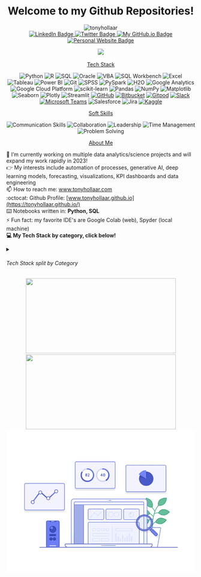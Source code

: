 <h1 align='center'>
Welcome to my Github Repositories!
</h1>

<div align="center" id="logo">
<img src="https://socialify.git.ci/tonyhollaar/tonyhollaar/image?font=Source%20Code%20Pro&name=1&pattern=Signal&theme=Auto" alt="tonyhollaar" width="640" height="320" />
</div>

<div align="center" id="badges">
  <a href="https://www.linkedin.com/in/tony-hollaar-819a9bb8/">
    <img src="https://img.shields.io/badge/LinkedIn-blue?style=flat-square&logo=linkedin&logoColor=white" alt="LinkedIn Badge"/>
  </a>
  <a href="https://twitter.com/TonyHollaar">
    <img src="https://img.shields.io/badge/Twitter-blue?style=flat-square&logo=twitter&logoColor=white" alt="Twitter Badge"/>
  </a>
  <a href="https://tonyhollaar.github.io/">
    <img src="https://img.shields.io/badge/-My Github.io-black?style=flat-square&logo=github" alt="My GitHub.io Badge"/>
  </a>
  <a href="https://www.tonyhollaar.com">
    <img src="https://img.shields.io/badge/My%20Website-darkgreen?style=flat-square&logo=google-chrome&logoColor=white" alt="Personal Website Badge"/>
  </a>
</div>
<!-- Profile Views Counter -->
<p align="center">
  <img src="https://komarev.com/ghpvc/?username=tonyhollaar&color=blueviolet">
</p>

<p align="center">
  <a href="#tech-stack">Tech Stack</a>
</p>
<!-- Badges of Tech Stack -->
<p align='center'>
<!-- Programming Languages: -->
  <img src="https://img.shields.io/badge/Python-FFD43B?style=for-the-badge&logo=python&logoColor=blue" alt="Python">
  <img src="https://img.shields.io/badge/R-276DC3?style=for-the-badge&logo=r&logoColor=white" alt="R">
  <img src="https://img.shields.io/badge/SQL-CC2927?style=for-the-badge&logo=sql&logoColor=white" alt="SQL">
  <img src="https://img.shields.io/badge/Oracle-F80000?style=for-the-badge&logo=oracle&logoColor=white" alt="Oracle">
  <img src="https://img.shields.io/badge/VBA-217346?style=for-the-badge&logo=microsoft-excel&logoColor=white" alt="VBA">
<!-- Tools & Frameworks: -->
  <img src="https://img.shields.io/badge/SQL%20Workbench-005A9C?style=for-the-badge&logo=mysql&logoColor=white" alt="SQL Workbench">
  <img src="https://img.shields.io/badge/Excel-217346?style=for-the-badge&logo=microsoft-excel&logoColor=white" alt="Excel">
  <img src="https://img.shields.io/badge/Tableau-E97627?style=for-the-badge&logo=tableau&logoColor=white" alt="Tableau">
  <img src="https://img.shields.io/badge/Power%20BI-F2C811?style=for-the-badge&logo=power-bi&logoColor=black" alt="Power BI">
  <img src="https://img.shields.io/badge/Git-F05032?style=for-the-badge&logo=git&logoColor=white" alt="Git">
  <img src="https://img.shields.io/badge/SPSS-3D007F?style=for-the-badge&logo=ibm&logoColor=white" alt="SPSS">
  <img src="https://img.shields.io/badge/PySpark-E25A1C?style=for-the-badge&logo=apache-spark&logoColor=white" alt="PySpark">
  <img src="https://img.shields.io/badge/h2o-0199D9?style=for-the-badge&logo=h2oai&logoColor=white" alt="H2O">
  <img src="https://img.shields.io/badge/Google%20Analytics-E37400?style=for-the-badge&logo=google-analytics&logoColor=white" alt="Google Analytics">
  <img src="https://img.shields.io/badge/Google%20Cloud%20Platform-4285F4?style=for-the-badge&logo=google-cloud&logoColor=white" alt="Google Cloud Platform">
<!-- Data Science Libraries: -->
  <img src="https://img.shields.io/badge/scikit--learn-F7931E?style=for-the-badge&logo=scikit-learn&logoColor=white" alt="scikit-learn">
  <img src="https://img.shields.io/badge/Pandas-150458?style=for-the-badge&logo=pandas&logoColor=white" alt="Pandas">
  <img src="https://img.shields.io/badge/NumPy-013243?style=for-the-badge&logo=numpy&logoColor=white" alt="NumPy">
  <img src="https://img.shields.io/badge/Matplotlib-3776AB?style=for-the-badge&logo=python&logoColor=white" alt="Matplotlib">
  <img src="https://img.shields.io/badge/Seaborn-3776AB?style=for-the-badge&logo=python&logoColor=white" alt="Seaborn">
  <img src="https://img.shields.io/badge/Plotly-3F4F75?style=for-the-badge&logo=plotly&logoColor=white" alt="Plotly">
  <img src="https://img.shields.io/badge/Streamlit-FF4B4B?style=for-the-badge&logo=streamlit&logoColor=white" alt="Streamlit">  
<!-- Collaboration Platforms: -->
  <a href="https://github.com/"><img src="https://img.shields.io/badge/GitHub-181717?style=for-the-badge&logo=github&logoColor=white" alt="GitHub"></a>
  <a href="https://bitbucket.org/"><img src="https://img.shields.io/badge/Bitbucket-0052CC?style=for-the-badge&logo=bitbucket&logoColor=white" alt="Bitbucket"></a>
  <a href="https://www.gitpod.io/"><img src="https://img.shields.io/badge/Gitpod-1AA6E4?style=for-the-badge&logo=gitpod&logoColor=white" alt="Gitpod"></a>
  <a href="https://slack.com/"><img src="https://img.shields.io/badge/Slack-4A154B?style=for-the-badge&logo=slack&logoColor=white" alt="Slack"></a>
  <a href="https://www.microsoft.com/en-in/microsoft-teams/group-chat-software"><img src="https://img.shields.io/badge/Microsoft%20Teams-6264A7?style=for-the-badge&logo=microsoft-teams&logoColor=white" alt="Microsoft Teams"></a>
  <img src="https://img.shields.io/badge/Salesforce-00A1E0?style=for-the-badge&logo=salesforce&logoColor=white" alt="Salesforce">
  <img src="https://img.shields.io/badge/Jira-0052CC?style=for-the-badge&logo=jira&logoColor=white" alt="Jira">
<!-- Competitive Programming Platforms: -->
  <a href="https://www.kaggle.com/"><img src="https://img.shields.io/badge/Kaggle-20BEFF?style=for-the-badge&logo=kaggle&logoColor=white" alt="Kaggle"></a>
<br>
 
<p align="center">
  <a href="#soft-skills">Soft Skills</a>
</p>
<!-- Badges of Soft Skills-->
<p align='center'>  
  <img src="https://img.shields.io/badge/Communication-Skills-green.svg" alt="Communication Skills"/>
  <img src="https://img.shields.io/badge/Collaboration-blue.svg" alt="Collaboration"/>
  <img src="https://img.shields.io/badge/Leadership-yellow.svg" alt="Leadership"/>
  <img src="https://img.shields.io/badge/Time-Management-red.svg" alt="Time Management"/>
  <img src="https://img.shields.io/badge/Problem-Solving-orange.svg" alt="Problem Solving"/>
</p>
  
<p align="center">
  <a href="#about-me">About Me</a>
</p>
  
🔭 I’m currently working on multiple data analytics/science projects and will expand my work rapidly in 2023!
<br> :point_right: My interests include automation of processes, generative AI, deep learning models, forecasting, visualizations, KPI dashboards and data engineering
<br>📫 How to reach me: www.tonyhollaar.com
<br> :octocat:  Github Profile: [www.tonyhollaar.github.io](https://tonyhollaar.github.io/) 
<br> :keyboard: Notebooks written in: <b> Python, SQL </b>
<br> ⚡ Fun fact: my favorite IDE's are Google Colab (web), Spyder (local machine)
<br><span style="display: inline-block; font-weight: bold;">💻 My Tech Stack by category, click below!</span><details style="display: inline-block;"><summary><h6>Tech Stack split by Category</h6></summary>
    <h6>Programming Languages</h6>
            <img src="https://img.shields.io/badge/Python-FFD43B?style=for-the-badge&logo=python&logoColor=blue" alt="Python">
            <img src="https://img.shields.io/badge/R-276DC3?style=for-the-badge&logo=r&logoColor=white" alt="R">
            <img src="https://img.shields.io/badge/SQL-CC2927?style=for-the-badge&logo=sql&logoColor=white" alt="SQL">
            <img src="https://img.shields.io/badge/Oracle-F80000?style=for-the-badge&logo=oracle&logoColor=white" alt="Oracle">
            <img src="https://img.shields.io/badge/VBA-217346?style=for-the-badge&logo=microsoft-excel&logoColor=white" alt="VBA">
          <h6>Tools & Frameworks:</h6>
            <img src="https://img.shields.io/badge/SQL%20Workbench-005A9C?style=for-the-badge&logo=mysql&logoColor=white" alt="SQL Workbench">
            <img src="https://img.shields.io/badge/Excel-217346?style=for-the-badge&logo=microsoft-excel&logoColor=white" alt="Excel">
            <img src="https://img.shields.io/badge/Tableau-E97627?style=for-the-badge&logo=tableau&logoColor=white" alt="Tableau">
            <img src="https://img.shields.io/badge/Power%20BI-F2C811?style=for-the-badge&logo=power-bi&logoColor=black" alt="Power BI">
            <img src="https://img.shields.io/badge/Git-F05032?style=for-the-badge&logo=git&logoColor=white" alt="Git">
            <img src="https://img.shields.io/badge/SPSS-3D007F?style=for-the-badge&logo=ibm&logoColor=white" alt="SPSS">
            <img src="https://img.shields.io/badge/PySpark-E25A1C?style=for-the-badge&logo=apache-spark&logoColor=white" alt="PySpark">
            <img src="https://img.shields.io/badge/h2o-0199D9?style=for-the-badge&logo=h2oai&logoColor=white" alt="H2O">
            <img src="https://img.shields.io/badge/Google%20Analytics-E37400?style=for-the-badge&logo=google-analytics&logoColor=white" alt="Google Analytics">
            <img src="https://img.shields.io/badge/Google%20Cloud%20Platform-4285F4?style=for-the-badge&logo=google-cloud&logoColor=white" alt="Google Cloud Platform">
          <h6>Data Science Libraries:</h6>
            <img src="https://img.shields.io/badge/scikit--learn-F7931E?style=for-the-badge&logo=scikit-learn&logoColor=white" alt="scikit-learn">
            <img src="https://img.shields.io/badge/Pandas-150458?style=for-the-badge&logo=pandas&logoColor=white" alt="Pandas">
            <img src="https://img.shields.io/badge/NumPy-013243?style=for-the-badge&logo=numpy&logoColor=white" alt="NumPy">
            <img src="https://img.shields.io/badge/Matplotlib-3776AB?style=for-the-badge&logo=python&logoColor=white" alt="Matplotlib">
            <img src="https://img.shields.io/badge/Seaborn-3776AB?style=for-the-badge&logo=python&logoColor=white" alt="Seaborn">
            <img src="https://img.shields.io/badge/Plotly-3F4F75?style=for-the-badge&logo=plotly&logoColor=white" alt="Plotly">
            <img src="https://img.shields.io/badge/Streamlit-FF4B4B?style=for-the-badge&logo=streamlit&logoColor=white" alt="Streamlit">
          <h6>Collaboration Platforms:</h6></summary>
            <a href="https://github.com/"><img src="https://img.shields.io/badge/GitHub-181717?style=for-the-badge&logo=github&logoColor=white" alt="GitHub"></a>
            <a href="https://bitbucket.org/"><img src="https://img.shields.io/badge/Bitbucket-0052CC?style=for-the-badge&logo=bitbucket&logoColor=white" alt="Bitbucket"></a>
            <a href="https://www.gitpod.io/"><img src="https://img.shields.io/badge/Gitpod-1AA6E4?style=for-the-badge&logo=gitpod&logoColor=white" alt="Gitpod"></a>
            <a href="https://slack.com/"><img src="https://img.shields.io/badge/Slack-4A154B?style=for-the-badge&logo=slack&logoColor=white" alt="Slack"></a>
            <a href="https://www.microsoft.com/en-in/microsoft-teams/group-chat-software"><img src="https://img.shields.io/badge/Microsoft%20Teams-6264A7?style=for-the-badge&logo=microsoft-teams&logoColor=white" alt="Microsoft Teams"></a>
            <img src="https://img.shields.io/badge/Salesforce-00A1E0?style=for-the-badge&logo=salesforce&logoColor=white" alt="Salesforce">
            <img src="https://img.shields.io/badge/Jira-0052CC?style=for-the-badge&logo=jira&logoColor=white" alt="Jira">
         <h6>Competitive Programming Platforms:</h6></summary>
          <a href="https://www.kaggle.com/"><img src="https://img.shields.io/badge/Kaggle-20BEFF?style=for-the-badge&logo=kaggle&logoColor=white" alt="Kaggle"></a>
  </details>
<div align="center" id="bottom widgets" style="margin-bottom: 20px;">
    <a href="#"><img src="https://github-readme-stats.vercel.app/api?username=tonyhollaar&hide=prs,issues,contribs&show_icons=true&count_private=true&theme=light" width="400" height="200"></a>
    <a href="https://github.com/anuraghazra/github-readme-stats"><img src="https://github-readme-stats.vercel.app/api/top-langs/?username=tonyhollaar&hide_progress=true" width="400" height="200"></a>
    <img src="https://github.com/tonyhollaar/tonyhollaar/blob/main/images/image_processing.gif", alt="Image_Processing.gif">
</div>


<!-- **tonyhollaar/tonyhollaar** is a ✨ _special_ ✨ repository because its `README.md` (this file) appears on your GitHub profile. -->
